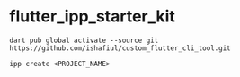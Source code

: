 # flutter_ipp_starter_kit 

```shell
dart pub global activate --source git https://github.com/ishafiul/custom_flutter_cli_tool.git
```

```shell
ipp create <PROJECT_NAME>
```
